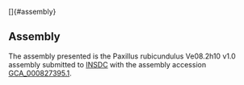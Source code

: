[]{#assembly}

Assembly
--------

The assembly presented is the Paxillus rubicundulus Ve08.2h10 v1.0
assembly submitted to [INSDC](http://www.insdc.org) with the assembly
accession
[GCA\_000827395.1](http://www.ebi.ac.uk/ena/data/view/GCA_000827395.1).
